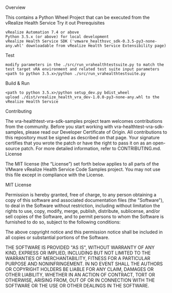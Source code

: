 Overview

This contains a Python Wheel Project that can be executed from the vRealize Health Service
Try it out
Prerequisites

    vRealize Automation 7.4 or above
    Python 3.5.x (or above) for local development
    vRealize Health Service SDK ('vmware_healthsvc_sdk-0.3.5-py3-none-any.whl' downloadable from vRealize Health Service Extensibility page)

Test
    
    modify parameters in the ./src/run_vrahealthtestsuite.py to match the test target vRA environment and related test suite input parameters
    <path to python 3.5.x>/python ./src/run_vrahealthtestsuite.py
	
Build & Run

    <path to python 3.5.x>/python setup_dev.py bdist_wheel
    upload ./dist/vrealize_health_vra_dev-1.0.0-py3-none-any.whl to the vRealize Health Service

Contributing

The vra-healthtest-vra-sdk-samples project team welcomes contributions from the community. Before you start working with vra-healthtest-vra-sdk-samples, please read our Developer Certificate of Origin. All contributions to this repository must be signed as described on that page. Your signature certifies that you wrote the patch or have the right to pass it on as an open-source patch. For more detailed information, refer to CONTRIBUTING.md.
License

The MIT license (the “License”) set forth below applies to all parts of the VMware vRealize Health Service Code Samples project. You may not use this file except in compliance with the License. 

MIT License

Permission is hereby granted, free of charge, to any person obtaining a copy of this software and associated documentation files (the "Software"), to deal in the Software without restriction, including without limitation the rights to use, copy, modify, merge, publish, distribute, sublicense, and/or sell copies of the Software, and to permit persons to whom the Software is furnished to do so, subject to the following conditions:

The above copyright notice and this permission notice shall be included in all copies or substantial portions of the Software.

THE SOFTWARE IS PROVIDED "AS IS", WITHOUT WARRANTY OF ANY KIND, EXPRESS OR IMPLIED, INCLUDING BUT NOT LIMITED TO THE WARRANTIES OF MERCHANTABILITY, FITNESS FOR A PARTICULAR PURPOSE AND NONINFRINGEMENT. IN NO EVENT SHALL THE AUTHORS OR COPYRIGHT HOLDERS BE LIABLE FOR ANY CLAIM, DAMAGES OR OTHER LIABILITY, WHETHER IN AN ACTION OF CONTRACT, TORT OR OTHERWISE, ARISING FROM, OUT OF OR IN CONNECTION WITH THE SOFTWARE OR THE USE OR OTHER DEALINGS IN THE SOFTWARE.
